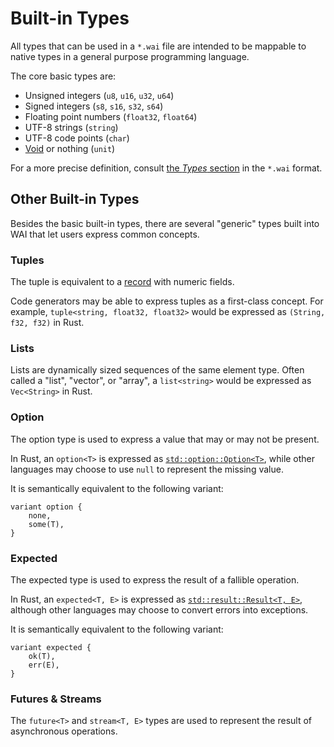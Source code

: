 # Built-in Types

All types that can be used in a `*.wai` file are intended to be mappable to native
types in a general purpose programming language.

The core basic types are:

- Unsigned integers (`u8`, `u16`, `u32`, `u64`)
- Signed integers (`s8`, `s16`, `s32`, `s64`)
- Floating point numbers (`float32`, `float64`)
- UTF-8 strings (`string`)
- UTF-8 code points (`char`)
- [Void][void] or nothing (`unit`)

For a more precise definition, consult [the *Types* section][types] in the
`*.wai` format.

## Other Built-in Types

Besides the basic built-in types, there are several "generic" types built into
WAI that let users express common concepts.

### Tuples

The tuple is equivalent to a [record](./records.md) with numeric fields.

Code generators may be able to express tuples as a first-class concept. For
example, `tuple<string, float32, float32>` would be expressed as
`(String, f32, f32)` in Rust.

### Lists

Lists are dynamically sized sequences of the same element type. Often called
a "list", "vector", or "array", a `list<string>` would be expressed as
`Vec<String>` in Rust.

### Option

The option type is used to express a value that may or may not be present.

In Rust, an `option<T>` is expressed as [`std::option::Option<T>`][rust-option],
while other languages may choose to use `null` to represent the missing value.

It is semantically equivalent to the following variant:

```
variant option {
    none,
    some(T),
}
```

### Expected

The expected type is used to express the result of a fallible operation.

In Rust, an `expected<T, E>` is expressed as
[`std::result::Result<T, E>`][rust-result], although other languages may choose
to convert errors into exceptions.

It is semantically equivalent to the following variant:

```
variant expected {
    ok(T),
    err(E),
}
```

### Futures & Streams

The `future<T>` and `stream<T, E>` types are used to represent the result of
asynchronous operations.

[rust-option]: https://doc.rust-lang.org/std/option/enum.Option.html
[rust-result]: https://doc.rust-lang.org/std/result/enum.Result.html
[void]: https://en.wikipedia.org/wiki/Void_type
[types]: https://github.com/wasmerio/wai/blob/main/WAI.md#types
